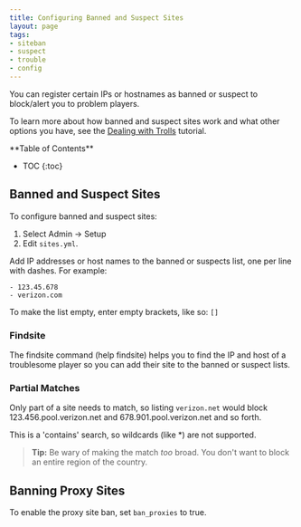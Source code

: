 ```yaml
---
title: Configuring Banned and Suspect Sites
layout: page
tags: 
- siteban
- suspect
- trouble
- config
---
```


You can register certain IPs or hostnames as banned or suspect to block/alert you to problem players.  

To learn more about how banned and suspect sites work and what other options you have, see the [Dealing with Trolls](/tutorials/manage/trolls) tutorial.

<div id="inline_toc" markdown="1">
**Table of Contents**

* TOC
{:toc}
</div>

## Banned and Suspect Sites

To configure banned and suspect sites:

1. Select Admin -> Setup
2. Edit `sites.yml`.

Add IP addresses or host names to the banned or suspects list, one per line with dashes.  For example:

    - 123.45.678
    - verizon.com

To make the list empty, enter empty brackets, like so:  `[]`

### Findsite

The findsite command (help findsite) helps you to find the IP and host of a troublesome player so you can add their site to the banned or suspect lists.

### Partial Matches

Only part of a site needs to match, so listing `verizon.net` would block 123.456.pool.verizon.net and 678.901.pool.verizon.net and so forth.  

This is a 'contains' search, so wildcards (like *) are not supported.

> <i class="fa fa-info-circle"></i> **Tip:** Be wary of making the match *too* broad.  You don't want to block an entire region of the country.

## Banning Proxy Sites

To enable the proxy site ban, set `ban_proxies` to true.  

